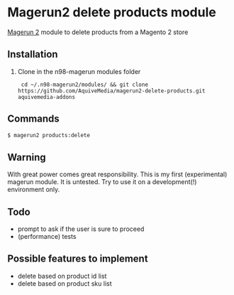 # Magerun2 delete products module
[Magerun 2](https://github.com/netz98/n98-magerun2/) module to delete products from a Magento 2 store 

Installation
------------

1. Clone in the n98-magerun modules folder

        cd ~/.n98-magerun2/modules/ && git clone https://github.com/AquiveMedia/magerun2-delete-products.git aquivemedia-addons

Commands
--------

```bash
$ magerun2 products:delete
```
Warning
--------
With great power comes great responsibility. This is my first (experimental) magerun module. It is untested. Try to use it on a development(!) environment only.

Todo
--------
- prompt to ask if the user is sure to proceed
- (performance) tests

Possible features to implement
--------

- delete based on product id list
- delete based on product sku list